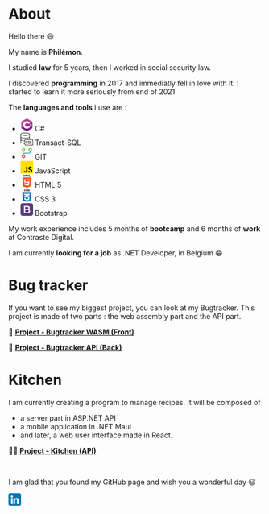# About

Hello there 😄

My name is **Philémon**.

I studied **law** for 5 years, then I worked in social security law.

I discovered **programming** in 2017 and immediatly fell in love with it. I started to learn it more seriously from end of 2021.

The **languages and tools** i use are :

- ![C#](/csharp.png) C#
- ![Transact-SQL](/sql.png) Transact-SQL
- ![GIT](/git.png) GIT
- ![JavaScript](/js.png) JavaScript
- ![HTML](/html.png) HTML 5
- ![CSS](/css.png) CSS 3
- ![Bootstrap](/bootstrap.png) Bootstrap

My work experience includes 5 months of **bootcamp** and 6 months of **work** at Contraste Digital.

I am currently **looking for a job** as .NET Developer, in Belgium 😁

# Bug tracker

If you want to see my biggest project, you can look at my Bugtracker. This project is made of two parts : the web assembly part and the API part.

🐞 **[Project - Bugtracker.WASM (Front)](https://github.com/Tarcacode/Bugtracker.WASM-repo)**

🐞 **[Project - Bugtracker.API (Back)](https://github.com/Tarcacode/Bugtracker.API-repo)**

# Kitchen

I am currently creating a program to manage recipes. It will be composed of

- a server part in ASP.NET API
- a mobile application in .NET Maui
- and later, a web user interface made in React.

🧑‍🍳 **[Project - Kitchen (API)](https://github.com/Tarcacode/Kitchen-repo)**

<br/>

I am glad that you found my GitHub page and wish you a wonderful day 😃

[![LinkedIn - Philémon Philippin](/linkedin.png)](https://www.linkedin.com/in/philemonphilippin/)
